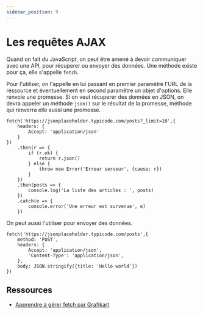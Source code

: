 ```yaml
---
sidebar_position: 9
---
```


# Les requêtes AJAX

Quand on fait du JavaScript, on peut être amené à devoir communiquer avec une API, pour récuperer ou envoyer des données. Une méthode existe pour ça, elle s'appelle ```fetch```.

Pour l'utiliser, on l'appelle en lui passant en premier paramètre l'URL de la ressource et éventuellement en second paramêtre un objet d'options. Elle renvoie une promesse. Si on veut récuperer des données en JSON, on devra appeler un méthode ```json()``` sur le résultat de la promesse, méthode qui renverra elle aussi une promesse.

```
fetch('https://jsonplaceholder.typicode.com/posts?_limit=10',{
    headers: {
        Accept: 'application/json'
    }
})
    .then(r => {
        if (r.ok) {
            return r.json()
        } else {
            throw new Error('Erreur serveur', {cause: r})
        }
    })
    .then(posts => {
        console.log('La liste des articles : ', posts)
    })
    .catch(e => {
        console.error('Une erreur est survenue', e)
    })
```

On peut aussi l'utiliser pour envoyer des données. 

```
fetch('https://jsonplaceholder.typicode.com/posts',{
    method: 'POST',
    headers: {
        Accept: 'application/json',
        'Content-Type': 'application/json',
    },
    body: JSON.stringify({title: 'Hello world'})
})
```

 ## Ressources

* [Apprendre à gérer fetch par Grafikart](https://grafikart.fr/tutoriels/javascript-promise-2068#autoplay)